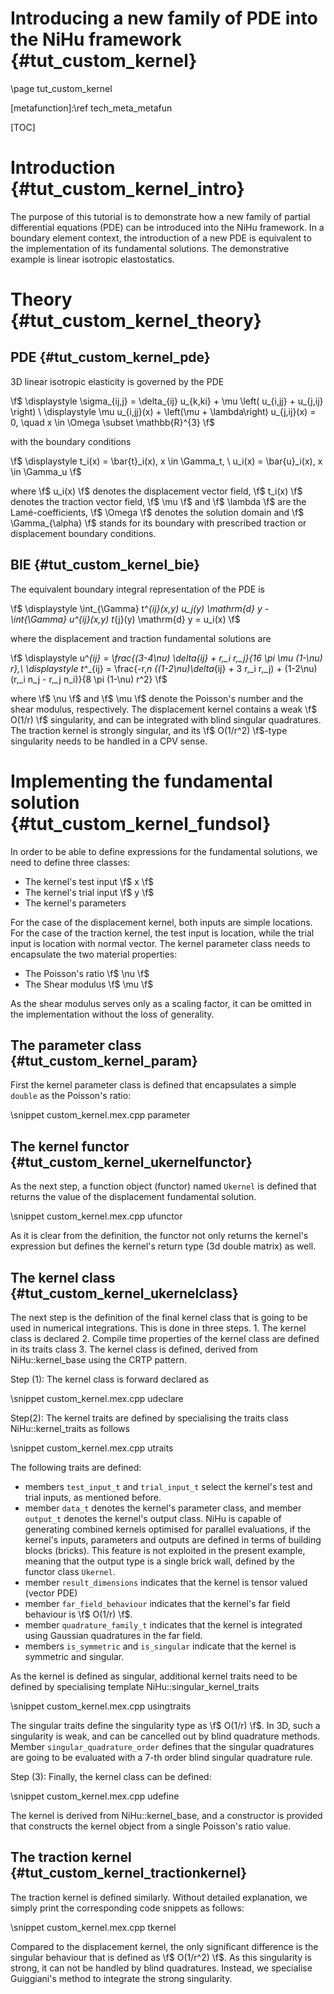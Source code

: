 Introducing a new family of PDE into the NiHu framework {#tut_custom_kernel}
=======================================================

\page tut_custom_kernel

[metafunction]:\ref tech_meta_metafun

[TOC]

Introduction {#tut_custom_kernel_intro}
============

The purpose of this tutorial is to demonstrate how a new family of partial differential equations (PDE) can be introduced into the NiHu framework.
In a boundary element context, the introduction of a new PDE is equivalent to the implementation of its fundamental solutions.
The demonstrative example is linear isotropic elastostatics.

Theory {#tut_custom_kernel_theory}
======

PDE {#tut_custom_kernel_pde}
---

3D linear isotropic elasticity is governed by the PDE

\f$
\displaystyle
\sigma_{ij,j} = \delta_{ij} u_{k,ki} + \mu \left( u_{i,jj} + u_{j,ij} \right) \\
\displaystyle
\mu u_{i,jj}(x) + \left(\mu + \lambda\right) u_{j,ij}(x) = 0, \quad x \in \Omega \subset \mathbb{R}^{3}
\f$

with the boundary conditions

\f$
\displaystyle
t_i(x) = \bar{t}_i(x), x \in \Gamma_t, \\
u_i(x) = \bar{u}_i(x), x \in \Gamma_u
\f$

where \f$ u_i(x) \f$ denotes the displacement vector field, \f$ t_i(x) \f$ denotes the traction vector field, \f$ \mu \f$ and \f$ \lambda \f$ are the Lamé-coefficients, \f$ \Omega \f$ denotes the solution domain and \f$ \Gamma_{\alpha} \f$ stands for its boundary with prescribed traction or displacement boundary conditions.

BIE {#tut_custom_kernel_bie}
---

The equivalent boundary integral representation of the PDE is

\f$ \displaystyle
\int_{\Gamma} t^*_{ij}(x,y) u_j(y) \mathrm{d} y - \int_{\Gamma} u^*_{ij}(x,y) t_{j}(y) \mathrm{d} y = u_i(x)
\f$

where the displacement and traction fundamental solutions are

\f$ \displaystyle
u^*_{ij} = \frac{(3-4\nu) \delta_{ij} + r,_i r,_j}{16 \pi \mu (1-\nu) r},\\
\displaystyle
t^*_{ij} = \frac{-r,_n ((1-2\nu)\delta_{ij} + 3 r,_i r,_j) + (1-2\nu) (r,_i n_j - r,_j n_i)}{8 \pi (1-\nu) r^2}
\f$

where \f$ \nu \f$ and \f$ \mu \f$ denote the Poisson's number and the shear modulus, respectively.
The displacement kernel contains a weak \f$ O(1/r) \f$ singularity, and can be integrated with blind singular quadratures.
The traction kernel is strongly singular, and its \f$ O(1/r^2) \f$-type singularity needs to be handled in a CPV sense.

Implementing the fundamental solution {#tut_custom_kernel_fundsol}
=====================================

In order to be able to define expressions for the fundamental solutions, we need to define three classes:
- The kernel's test input \f$ x \f$
- The kernel's trial input \f$ y \f$
- The kernel's parameters

For the case of the displacement kernel, both inputs are simple locations.
For the case of the traction kernel, the test input is location, while the trial input is location with normal vector.
The kernel parameter class needs to encapsulate the two material properties:
- The Poisson's ratio \f$ \nu \f$
- The Shear modulus \f$ \mu \f$

As the shear modulus serves only as a scaling factor, it can be omitted in the implementation without the loss of generality.

The parameter class {#tut_custom_kernel_param}
-------------------

First the kernel parameter class is defined that encapsulates a simple `double` as the Poisson's ratio:

\snippet custom_kernel.mex.cpp parameter

The kernel functor {#tut_custom_kernel_ukernelfunctor}
------------------

As the next step, a function object (functor) named `Ukernel` is defined that returns the value of the displacement fundamental solution.

\snippet custom_kernel.mex.cpp ufunctor

As it is clear from the definition, the functor not only returns the kernel's expression but defines the kernel's return type (3d double matrix) as well.

The kernel class {#tut_custom_kernel_ukernelclass}
----------------

The next step is the definition of the final kernel class that is going to be used in numerical integrations.
This is done in three steps.
	1. The kernel class is declared
	2. Compile time properties of the kernel class are defined in its traits class
	3. The kernel class is defined, derived from NiHu::kernel_base using the CRTP pattern.

Step (1): The kernel class is forward declared as

\snippet custom_kernel.mex.cpp udeclare

Step(2): The kernel traits are defined by specialising the traits class NiHu::kernel_traits as follows

\snippet custom_kernel.mex.cpp utraits

The following traits are defined:
- members  `test_input_t` and `trial_input_t` select the kernel's test and trial inputs, as mentioned before.
- member `data_t` denotes the kernel's parameter class, and member `output_t` denotes the kernel's output class.
NiHu is capable of generating combined kernels optimised for parallel evaluations, if the kernel's inputs, parameters and outputs are defined in terms of building blocks (bricks). This feature is not exploited in the present example, meaning that the output type is a single brick wall, defined by the functor class `Ukernel`.
- member `result_dimensions` indicates that the kernel is tensor valued (vector PDE)
- member `far_field_behaviour` indicates that the kernel's far field behaviour is \f$ O(1/r) \f$.
- member `quadrature_family_t` indicates that the kernel is integrated using Gaussian quadratures in the far field.
- members `is_symmetric` and `is_singular` indicate that the kernel is symmetric and singular.

As the kernel is defined as singular, additional kernel traits need to be defined by specialising template NiHu::singular_kernel_traits

\snippet custom_kernel.mex.cpp usingtraits

The singular traits define the singularity type as \f$ O(1/r) \f$.
In 3D, such a singularity is weak, and can be cancelled out by blind quadrature methods.
Member `singular_quadrature_order` defines that the singular quadratures are going to be evaluated with a 7-th order blind singular quadrature rule.

Step (3): Finally, the kernel class can be defined:

\snippet custom_kernel.mex.cpp udefine

The kernel is derived from NiHu::kernel_base, and a constructor is provided that constructs the kernel object from a single Poisson's ratio value.

The traction kernel {#tut_custom_kernel_tractionkernel}
-------------------

The traction kernel is defined similarly. Without detailed explanation, we simply print the corresponding code snippets as follows:

\snippet custom_kernel.mex.cpp tkernel

Compared to the displacement kernel, the only significant difference is the singular behaviour that is defined as \f$ O(1/r^2) \f$.
As this singularity is strong, it can not be handled by blind quadratures.
Instead, we specialise Guiggiani's method to integrate the strong singularity.

